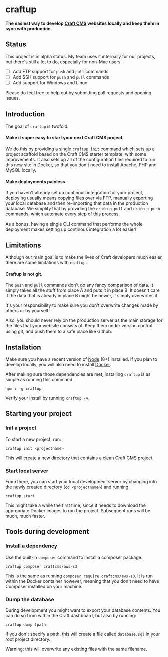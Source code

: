 # craftup

**The easiest way to develop [Craft CMS](https://craftcms.com/) websites 
locally and keep them in sync with production.**


## Status
This project is in alpha status. My team uses it internally for our projects, but there's still a lot to do, especially for non-Mac users.

- [ ] Add FTP support for `push` and `pull` commands
- [ ] Add SSH support for `push` and `pull` commands
- [ ] Add support for Windows and Linux

Please do feel free to help out by submitting pull requests and opening issues.


## Introduction
The goal of `craftup` is twofold:

#### Make it super easy to start your next Craft CMS project.
We do this by providing a single `craftup init` command which sets up a project scaffold based on the Craft CMS starter template, with some improvements. It also sets up all of the configuration files required to run this new site in Docker, so that you don't need to install Apache, PHP and MySQL locally.

#### Make deployments painless.
If you haven't already set up continous integration for your project, deploying usually means copying files over via FTP, manually exporting your local database and then re-importing that data in the production database. We simplify that by providing the `craftup pull` and `craftup push` commands, which automate every step of this process.

As a bonus, having a single CLI command that performs the whole deployment makes setting up continous integration a lot easier!


## Limitations
Although our main goal is to make the lives of Craft developers much easier, there are some limitations with `craftup`:

#### Craftup is not git.
The `push` and `pull` commands don't do any fancy comparison of data. It simply takes all the stuff from place A and puts it in place B. It doesn't care if the data that is already in place B might be newer, it simply overwrites it.

It's your responsibility to make sure you don't overwrite changes made by others or by yourself!

Also, you should never rely on the production server as the main storage for the files that your website consists of. Keep them under version control using git, and push them to a safe place like Github.


## Installation

Make sure you have a recent version of [Node](http://nodejs.org/) (8+) installed. If you plan to develop locally, you will also need to install [Docker](https://docker.com).

After making sure those dependencies are met, installing `craftup` is as simple as running this command:

```shell
npm i -g craftup
```

Verify your install by running `craftup -v`.


## Starting your project

### Init a project
To start a new project, run:

```shell
craftup init <projectname>
```

This will create a new directory that contains a clean Craft CMS project.

### Start local server
From there, you can start your local development server by changing into the newly created directory (`cd <projectname>`) and running:

```shell
craftup start
```
This might take a while the first time, since it needs to download the appropriate Docker images to run the project. Subsequent runs will be much, much faster.


## Tools during development

### Install a dependency
Use the built-in `composer` command to install a composer package:

```shell
craftup composer craftcms/aws-s3
```

This is the same as running `composer require craftcms/aws-s3`. It is run within the Docker container however, meaning that you don't need to have Composer installed on your machine.

### Dump the database
During development you might want to export your database contents. You can do so from within the Craft dashboard, but also by running:

```shell
craftup dump [path]
```

If you don't specify a path, this will create a file called `database.sql` in your root project directory. 

Warning: this will overwrite any existing files with the same filename.
